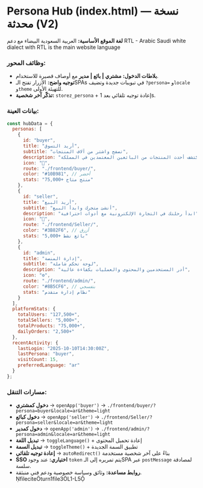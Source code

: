 # Persona Hub (index.html) — نسخة محدثة (V2)

**لغة الموقع الأساسية:** العربية السعودية البيضاء مع دعم RTL - Arabic Saudi white dialect with RTL is the main website language

### وظائف المحور:
- **بلاطات الدخول:** **مشتري | بائع | مدير** مع أوصاف قصيرة للاستخدام.
- **توجيه واضح:** الأزرار تفتح الـSPAs في تبويبات جديدة وتضيف `?persona=` و`locale` و`theme` للتهيئة الأولى.
- **تذكّر آخر شخصية:** `storez_persona` + إعادة توجيه تلقائي بعد 1s.

### بيانات العينة:
```javascript
const hubData = {
  personas: [
    {
      id: "buyer",
      title: "أريد التسوق",
      subtitle: "تصفح واشتر من آلاف المنتجات",
      description: "اكتشف أحدث المنتجات من البائعين المعتمدين في المملكة",
      icon: "🛒",
      route: "./frontend/buyer/",
      color: "#10B981", // أخضر
      stats: "75,000+ منتج متاح"
    },
    {
      id: "seller", 
      title: "أريد البيع",
      subtitle: "أنشئ متجرك وابدأ البيع",
      description: "ابدأ رحلتك في التجارة الإلكترونية مع أدوات احترافية",
      icon: "🏪",
      route: "./frontend/Seller/",
      color: "#3B82F6", // أزرق
      stats: "5,000+ بائع نشط"
    },
    {
      id: "admin",
      title: "إدارة المنصة", 
      subtitle: "لوحة تحكم شاملة",
      description: "أدر المستخدمين والمحتوى والعمليات بكفاءة عالية",
      icon: "⚙️", 
      route: "./frontend/admin/",
      color: "#8B5CF6", // بنفسجي
      stats: "نظام إدارة متقدم"
    }
  ],
  platformStats: {
    totalUsers: "127,500+",
    totalSellers: "5,000+", 
    totalProducts: "75,000+",
    dailyOrders: "2,500+"
  },
  recentActivity: {
    lastLogin: "2025-10-10T14:30:00Z",
    lastPersona: "buyer",
    visitCount: 15,
    preferredLanguage: "ar"
  }
};
```

### مسارات التنقل:
- **دخول كمشتري** → `openApp('buyer')` → `./frontend/buyer/?persona=buyer&locale=ar&theme=light`
- **دخول كبائع** → `openApp('seller')` → `./frontend/Seller/?persona=seller&locale=ar&theme=light`  
- **دخول كمدير** → `openApp('admin')` → `./frontend/admin/?persona=admin&locale=ar&theme=light`
- **تبديل اللغة** → `toggleLanguage()` + إعادة تحميل المحتوى
- **تبديل السمة** → `toggleTheme()` + تطبيق السمة الجديدة
- **إعادة توجيه تلقائي** → `autoRedirect()` بناءً على آخر شخصية مستخدمة
- **SSO اختياري:** عند وجود `token` يتم تمريره إلى الـSPA عبر `postMessage` لمصادقة سلسة.
- **روابط مساعدة:** وثائق وسياسة خصوصية ودعم فني منبثقة.
fileciteturn1file3L1-L5